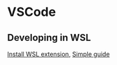 # VSCode

## Developing in WSL

[Install WSL extension](https://marketplace.visualstudio.com/items?itemName=ms-vscode-remote.remote-wsl),
[Simple guide](https://code.visualstudio.com/docs/remote/wsl)
